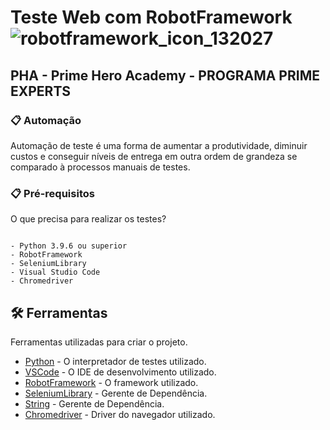 # Teste Web com RobotFramework ![robotframework_icon_132027](https://user-images.githubusercontent.com/90788938/138608292-24561c0d-7bc1-4e88-91e3-b74a21a3dab4.png)

## PHA - Prime Hero Academy -  PROGRAMA PRIME EXPERTS

### 📋 Automação

Automação de teste é uma forma de aumentar a produtividade, diminuir custos e
conseguir níveis de entrega em outra ordem de grandeza se comparado à processos
manuais de testes.

### 📋 Pré-requisitos

O que precisa para realizar os testes?

```

- Python 3.9.6 ou superior
- RobotFramework
- SeleniumLibrary
- Visual Studio Code
- Chromedriver

```

## 🛠️ Ferramentas

Ferramentas utilizadas para criar o projeto.

* [Python](https://www.python.org/) - O interpretador de testes utilizado.
* [VSCode](https://code.visualstudio.com/) - O IDE de desenvolvimento utilizado.
* [RobotFramework](https://robotframework.org/) - O framework utilizado.
* [SeleniumLibrary](https://robotframework.org/SeleniumLibrary/SeleniumLibrary.html) - Gerente de Dependência.
* [String](https://robotframework.org/robotframework/latest/libraries/String.html) - Gerente de Dependência.
* [Chromedriver](https://chromedriver.chromium.org/downloads) - Driver do navegador utilizado.
```
